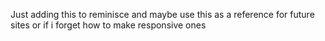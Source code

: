 Just adding this to reminisce and maybe use this as a reference for future sites or if i forget how to make responsive ones 
